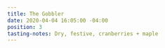 ```yaml
---
title: The Gobbler
date: 2020-04-04 16:05:00 -04:00
position: 3
tasting-notes: Dry, festive, cranberries + maple
---
```



